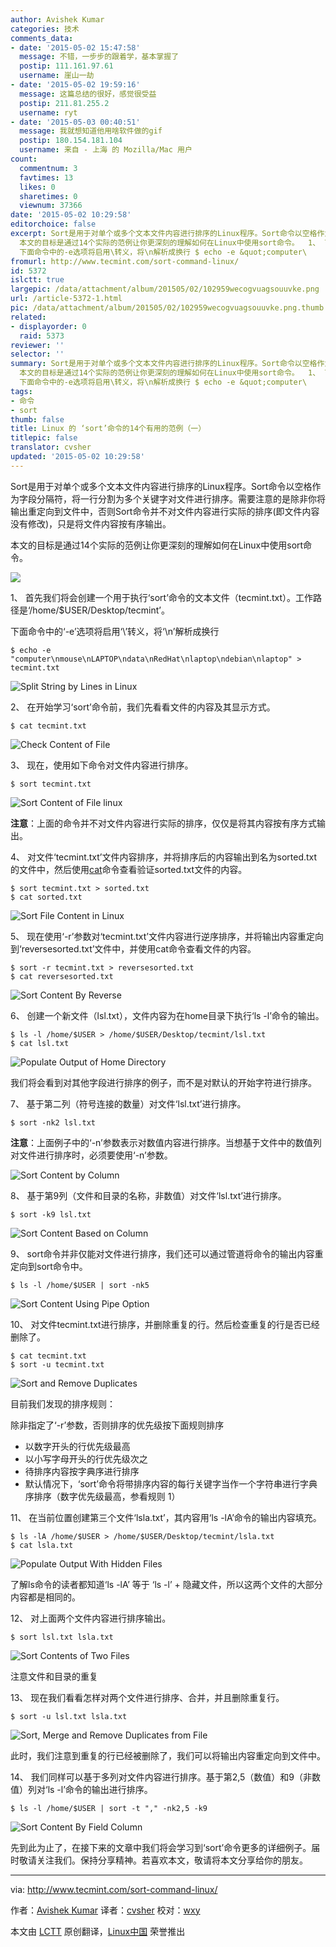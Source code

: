 ```yaml
---
author: Avishek Kumar
categories: 技术
comments_data:
- date: '2015-05-02 15:47:58'
  message: 不错，一步步的跟着学，基本掌握了
  postip: 111.161.97.61
  username: 崖山一劫
- date: '2015-05-02 19:59:16'
  message: 这篇总结的很好，感觉很受益
  postip: 211.81.255.2
  username: ryt
- date: '2015-05-03 00:40:51'
  message: 我就想知道他用啥软件做的gif
  postip: 180.154.181.104
  username: 来自 - 上海 的 Mozilla/Mac 用户
count:
  commentnum: 3
  favtimes: 13
  likes: 0
  sharetimes: 0
  viewnum: 37366
date: '2015-05-02 10:29:58'
editorchoice: false
excerpt: Sort是用于对单个或多个文本文件内容进行排序的Linux程序。Sort命令以空格作为字段分隔符，将一行分割为多个关键字对文件进行排序。需要注意的是除非你将输出重定向到文件中，否则Sort命令并不对文件内容进行实际的排序(即文件内容没有修改)，只是将文件内容按有序输出。
  本文的目标是通过14个实际的范例让你更深刻的理解如何在Linux中使用sort命令。  1、 首先我们将会创建一个用于执行sort命令的文本文件（tecmint.txt）。工作路径是/home/$USER/Desktop/tecmint。
  下面命令中的-e选项将启用\转义，将\n解析成换行 $ echo -e &quot;computer\
fromurl: http://www.tecmint.com/sort-command-linux/
id: 5372
islctt: true
largepic: /data/attachment/album/201505/02/102959wecogvuagsouuvke.png
url: /article-5372-1.html
pic: /data/attachment/album/201505/02/102959wecogvuagsouuvke.png.thumb.jpg
related:
- displayorder: 0
  raid: 5373
reviewer: ''
selector: ''
summary: Sort是用于对单个或多个文本文件内容进行排序的Linux程序。Sort命令以空格作为字段分隔符，将一行分割为多个关键字对文件进行排序。需要注意的是除非你将输出重定向到文件中，否则Sort命令并不对文件内容进行实际的排序(即文件内容没有修改)，只是将文件内容按有序输出。
  本文的目标是通过14个实际的范例让你更深刻的理解如何在Linux中使用sort命令。  1、 首先我们将会创建一个用于执行sort命令的文本文件（tecmint.txt）。工作路径是/home/$USER/Desktop/tecmint。
  下面命令中的-e选项将启用\转义，将\n解析成换行 $ echo -e &quot;computer\
tags:
- 命令
- sort
thumb: false
title: Linux 的 ‘sort’命令的14个有用的范例（一）
titlepic: false
translator: cvsher
updated: '2015-05-02 10:29:58'
---
```


Sort是用于对单个或多个文本文件内容进行排序的Linux程序。Sort命令以空格作为字段分隔符，将一行分割为多个关键字对文件进行排序。需要注意的是除非你将输出重定向到文件中，否则Sort命令并不对文件内容进行实际的排序(即文件内容没有修改)，只是将文件内容按有序输出。


本文的目标是通过14个实际的范例让你更深刻的理解如何在Linux中使用sort命令。


![](/data/attachment/album/201505/02/102959wecogvuagsouuvke.png)


1、 首先我们将会创建一个用于执行‘sort’命令的文本文件（tecmint.txt）。工作路径是‘/home/$USER/Desktop/tecmint’。


下面命令中的‘-e’选项将启用‘\’转义，将‘\n’解析成换行



```
$ echo -e "computer\nmouse\nLAPTOP\ndata\nRedHat\nlaptop\ndebian\nlaptop" > tecmint.txt

```

![Split String by Lines in Linux](/data/attachment/album/201505/02/103000tnniqv6iacq9idcs.gif)


2、 在开始学习‘sort’命令前，我们先看看文件的内容及其显示方式。



```
$ cat tecmint.txt

```

![Check Content of File](/data/attachment/album/201505/02/103001ixwoe5bxo7c02yd7.gif)


3、 现在，使用如下命令对文件内容进行排序。



```
$ sort tecmint.txt

```

![Sort Content of File linux](/data/attachment/album/201505/02/103001jcvj8wjxr98frrxc.gif)


**注意**：上面的命令并不对文件内容进行实际的排序，仅仅是将其内容按有序方式输出。


4、 对文件‘tecmint.txt’文件内容排序，并将排序后的内容输出到名为sorted.txt的文件中，然后使用[cat](http://www.tecmint.com/13-basic-cat-command-examples-in-linux/)命令查看验证sorted.txt文件的内容。



```
$ sort tecmint.txt > sorted.txt
$ cat sorted.txt

```

![Sort File Content in Linux](/data/attachment/album/201505/02/103002ygup2aa2cf8825s8.gif)


5、 现在使用‘-r’参数对‘tecmint.txt’文件内容进行逆序排序，并将输出内容重定向到‘reversesorted.txt’文件中，并使用cat命令查看文件的内容。



```
$ sort -r tecmint.txt > reversesorted.txt
$ cat reversesorted.txt

```

![Sort Content By Reverse](/data/attachment/album/201505/02/103002qui6h2l5kjv6lt6h.gif)


6、 创建一个新文件（lsl.txt），文件内容为在home目录下执行‘ls -l’命令的输出。



```
$ ls -l /home/$USER > /home/$USER/Desktop/tecmint/lsl.txt
$ cat lsl.txt

```

![Populate Output of Home Directory](/data/attachment/album/201505/02/103003msmc9vddiddd11j8.gif)


我们将会看到对其他字段进行排序的例子，而不是对默认的开始字符进行排序。


7、 基于第二列（符号连接的数量）对文件‘lsl.txt’进行排序。



```
$ sort -nk2 lsl.txt

```

**注意**：上面例子中的‘-n’参数表示对数值内容进行排序。当想基于文件中的数值列对文件进行排序时，必须要使用‘-n’参数。


![Sort Content by Column](/data/attachment/album/201505/02/103004z1w41zi199c14di1.gif)


8、 基于第9列（文件和目录的名称，非数值）对文件‘lsl.txt’进行排序。



```
$ sort -k9 lsl.txt

```

![Sort Content Based on Column](/data/attachment/album/201505/02/103004kmzcc27e2j2t5ebo.gif)


9、 sort命令并非仅能对文件进行排序，我们还可以通过管道将命令的输出内容重定向到sort命令中。



```
$ ls -l /home/$USER | sort -nk5

```

![Sort Content Using Pipe Option](/data/attachment/album/201505/02/103004eyddtpyl1hmxhlyw.gif)


10、 对文件tecmint.txt进行排序，并删除重复的行。然后检查重复的行是否已经删除了。



```
$ cat tecmint.txt
$ sort -u tecmint.txt

```

![Sort and Remove Duplicates](/data/attachment/album/201505/02/103005ycyurzuyv3rd3khv.gif)


目前我们发现的排序规则：


除非指定了‘-r’参数，否则排序的优先级按下面规则排序


* 以数字开头的行优先级最高
* 以小写字母开头的行优先级次之
* 待排序内容按字典序进行排序
* 默认情况下，‘sort’命令将带排序内容的每行关键字当作一个字符串进行字典序排序（数字优先级最高，参看规则 1）


11、 在当前位置创建第三个文件‘lsla.txt’，其内容用‘ls -lA’命令的输出内容填充。



```
$ ls -lA /home/$USER > /home/$USER/Desktop/tecmint/lsla.txt
$ cat lsla.txt

```

![Populate Output With Hidden Files](/data/attachment/album/201505/02/103005hs7dnaduxs7stwbe.gif)


了解ls命令的读者都知道‘ls -lA’ 等于 ‘ls -l’ + 隐藏文件，所以这两个文件的大部分内容都是相同的。


12、 对上面两个文件内容进行排序输出。



```
$ sort lsl.txt lsla.txt

```

![Sort Contents of Two Files](/data/attachment/album/201505/02/103007d6fishsnp6pu63o4.gif)


注意文件和目录的重复


13、 现在我们看看怎样对两个文件进行排序、合并，并且删除重复行。



```
$ sort -u lsl.txt lsla.txt

```

![Sort, Merge and Remove Duplicates from File](/data/attachment/album/201505/02/103010j55g5ngudged89a7.gif)


此时，我们注意到重复的行已经被删除了，我们可以将输出内容重定向到文件中。


14、 我们同样可以基于多列对文件内容进行排序。基于第2,5（数值）和9（非数值）列对‘ls -l’命令的输出进行排序。



```
$ ls -l /home/$USER | sort -t "," -nk2,5 -k9

```

![Sort Content By Field Column](/data/attachment/album/201505/02/103011h787ezzjxvh97eve.gif)


先到此为止了，在接下来的文章中我们将会学习到‘sort’命令更多的详细例子。届时敬请关注我们。保持分享精神。若喜欢本文，敬请将本文分享给你的朋友。




---


via: <http://www.tecmint.com/sort-command-linux/>


作者：[Avishek Kumar](http://www.tecmint.com/author/avishek/) 译者：[cvsher](https://github.com/cvsher) 校对：[wxy](https://github.com/wxy)


本文由 [LCTT](https://github.com/LCTT/TranslateProject) 原创翻译，[Linux中国](http://linux.cn/) 荣誉推出